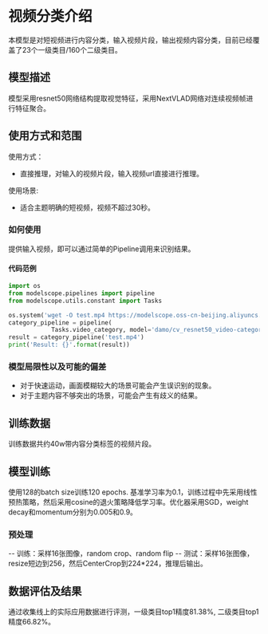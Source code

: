 
# 视频分类介绍

本模型是对短视频进行内容分类，输入视频片段，输出视频内容分类，目前已经覆盖了23个一级类目/160个二级类目。

## 模型描述
模型采用resnet50网络结构提取视觉特征，采用NextVLAD网络对连续视频帧进行特征聚合。

## 使用方式和范围

使用方式：
- 直接推理，对输入的视频片段，输入视频url直接进行推理。

使用场景:
- 适合主题明确的短视频，视频不超过30秒。

### 如何使用

提供输入视频，即可以通过简单的Pipeline调用来识别结果。

#### 代码范例

```python
import os
from modelscope.pipelines import pipeline
from modelscope.utils.constant import Tasks

os.system('wget -O test.mp4 https://modelscope.oss-cn-beijing.aliyuncs.com/test/videos/video_category_test_video.mp4')
category_pipeline = pipeline(
            Tasks.video_category, model='damo/cv_resnet50_video-category')
result = category_pipeline('test.mp4')
print('Result: {}'.format(result))
```

### 模型局限性以及可能的偏差

- 对于快速运动，画面模糊较大的场景可能会产生误识别的现象。
- 对于主题内容不够突出的场景，可能会产生有歧义的结果。


## 训练数据
训练数据共约40w带内容分类标签的视频片段。

## 模型训练
使用128的batch size训练120 epochs. 基准学习率为0.1，训练过程中先采用线性预热策略，然后采用cosine的退火策略降低学习率。优化器采用SGD，weight decay和momentum分别为0.005和0.9。

### 预处理
-- 训练：采样16张图像，random crop、random flip
-- 测试：采样16张图像，resize短边到256，然后CenterCrop到224\*224，推理后输出。

## 数据评估及结果
通过收集线上的实际应用数据进行评测，一级类目top1精度81.38%, 二级类目top1精度66.82%。
